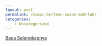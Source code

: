 ```yaml
---
layout: post
permalink: /mimpi-bertemu-sosok-makhluk/
categories:
    - Uncategorized
---
```


[Baca Selengkapnya](/03)